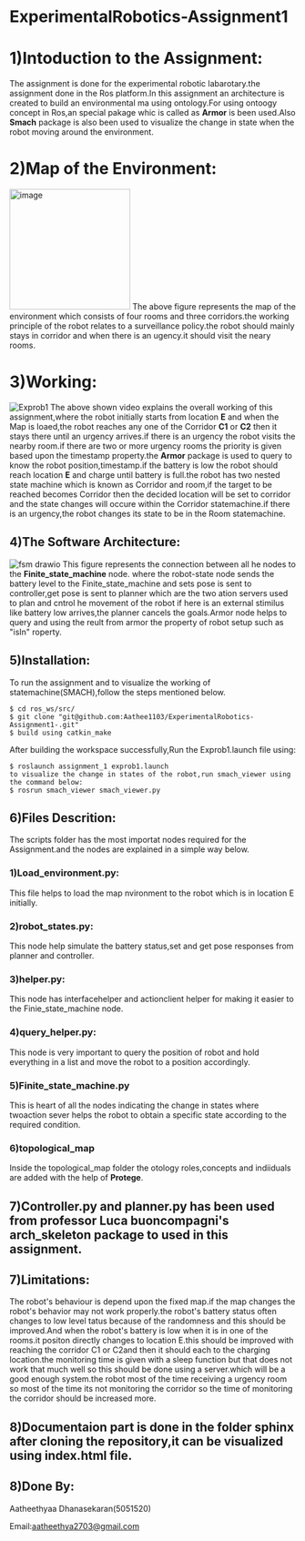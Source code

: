 # ExperimentalRobotics-Assignment1
# 1)Intoduction to the Assignment:
The assignment is done for the experimental robotic labarotary.the assignment done in the Ros platform.In this assignment an architecture is created to build an environmental ma using ontology.For using ontoogy concept in Ros,an special pakage whic is called as **Armor** is been used.Also **Smach** package is also been used to visualize the change in state when the robot moving around the environment.

# 2)Map of the Environment:
<img width="212" alt="image" src="https://user-images.githubusercontent.com/80621864/207283458-d16bc105-cf9e-42a7-8b10-9c0efe5fbf26.png">
The above figure represents the map of the environment which consists of four rooms and three corridors.the working principle of the robot relates to a surveillance policy.the robot should mainly stays in corridor and when there is an ugency.it should visit the neary rooms.

# 3)Working:
![Exprob1](https://user-images.githubusercontent.com/80621864/207284327-4535668a-4429-44a3-9208-8ddcd7c20b84.gif)
The above shown video explains the overall working of this assignment,where the robot initially starts from location **E** and when the Map is loaed,the robot reaches any one of the Corridor **C1** or **C2** then it stays there until an urgency arrives.if there is an urgency the robot visits the nearby room.if there are two or more urgency rooms the priority is given based upon the timestamp property.the **Armor** package is used to query to know the robot position,timestamp.if the battery is low the robot should reach location **E** and charge until battery is full.the robot has two nested state machine which is known as Corridor and room,if the target to be reached becomes Corridor then the decided location will be set to corridor and the state changes will occure within the Corridor statemachine.if there is an urgency,the robot changes its state to be in the Room statemachine. 

## 4)The Software Architecture:
![fsm drawio](https://user-images.githubusercontent.com/80621864/207285992-d146080c-bc5b-45cd-af50-1efe4086151c.png)
This figure represents the connection between all he nodes to the **Finite_state_machine** node.
where the robot-state node sends the battery level to the Finite_state_machine and sets pose is sent to controller,get pose is sent to planner which are the two ation servers used to plan and cntrol he movement of the robot if here is an external stimilus like battery low arrives,the planner cancels the goals.Armor node helps to query and using the reult from armor the property of robot setup such as "isIn" roperty. 

## 5)Installation:
To run the assignment and to visualize the working of statemachine(SMACH),follow the steps mentioned below.
```
$ cd ros_ws/src/
$ git clone "git@github.com:Aathee1103/ExperimentalRobotics-Assignment1-.git"
$ build using catkin_make
```
After building the workspace successfully,Run the Exprob1.launch file using:
```
$ roslaunch assignment_1 exprob1.launch
to visualize the change in states of the robot,run smach_viewer using the command below:
$ rosrun smach_viewer smach_viewer.py
```
## 6)Files Descrition:
The scripts folder has the most importat nodes required for the Assignment.and the nodes are explained in a simple way below.
### 1)Load_environment.py:
This file helps to load the map nvironment to the robot which is in location E initially.
### 2)robot_states.py:
This node help simulate the battery status,set and get pose responses from planner and controller.
### 3)helper.py:
This node has interfacehelper and actionclient helper for making it easier to the Finie_state_machine node.
### 4)query_helper.py:
This node is very important to query the position of robot and hold everything in a list and move the robot to a position accordingly.
### 5)Finite_state_machine.py
This is heart of all the nodes indicating the change in states where twoaction sever helps the robot to obtain a specific state according to the required condition.
### 6)topological_map
Inside the topological_map folder the otology roles,concepts and indiiduals are added with the help of **Protege**.
## 7)Controller.py and planner.py has been used from professor Luca buoncompagni's **arch_skeleton** package to used in this assignment.


## 7)Limitations:
The robot's behaviour is depend upon the fixed map.if the map changes the robot's behavior may not work properly.the robot's battery status often changes to low level tatus because of the randomness and this should be improved.And when the robot's battery is low when it is in one of the rooms.it positon directly changes to location E.this should be improved with reaching the corridor C1 or C2and then it should each to the charging location.the monitoring time is given with a sleep function but that does not work that much well so this should be done using a server.which will be a good enough system.the robot most of the time receiving a urgency room so most of the time its not monitoring the corridor so the time of monitoring the corridor should be increased more.

## 8)Documentaion part is done in the folder sphinx after cloning the repository,it can be visualized using **index.html** file.

## 8)Done By:
Aatheethyaa Dhanasekaran(5051520)

Email:aatheethya2703@gmail.com
